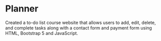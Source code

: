 # Planner
Created a to-do list course website that allows users to add, edit, delete, and complete tasks along with a contact form and payment form using HTML, Bootstrap 5 and JavaScript.

